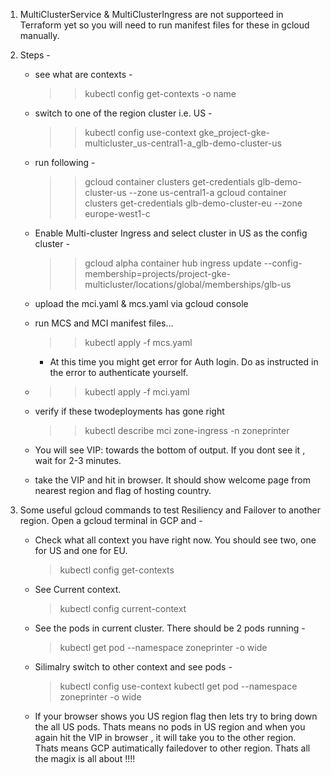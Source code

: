 1. MultiClusterService & MultiClusterIngress are not supporteed in Terraform yet so you will need to run
manifest files for these in gcloud manually.

2. Steps - 
    - see what are contexts -  
      >> kubectl config get-contexts -o name
    - switch to one of the region cluster i.e. US - 
        >> kubectl config use-context gke_project-gke-multicluster_us-central1-a_glb-demo-cluster-us
    - run following - 
      >> gcloud container clusters get-credentials glb-demo-cluster-us --zone us-central1-a
         gcloud container clusters get-credentials glb-demo-cluster-eu --zone europe-west1-c
    - Enable Multi-cluster Ingress and select cluster in US as the config cluster -
      >> gcloud alpha container hub ingress update --config-membership=projects/project-gke-multicluster/locations/global/memberships/glb-us

    - upload the mci.yaml & mcs.yaml via gcloud console
    - run MCS and MCI manifest files... 
      >>  kubectl apply -f mcs.yaml
      - At this time you might get error for Auth login. Do as instructed in the error to authenticate yourself.
    -  >> kubectl apply -f mci.yaml
    - verify if these twodeployments has gone right 
      >>  kubectl describe mci zone-ingress -n zoneprinter
    - You will see VIP: towards the bottom of output. If you dont see it , wait for 2-3 minutes.
    - take the VIP and hit in browser. It should show welcome page from nearest region and flag of hosting country.

3. Some useful gcloud commands to test Resiliency and Failover to another region. Open a gcloud terminal in GCP and - 
    - Check what all context you have right now. You should see two, one for US and one for EU. 
        > kubectl config get-contexts

    -   See Current context. 
        > kubectl config current-context   

    -  See the pods in current cluster. There should be 2 pods running - 
        > kubectl get pod --namespace zoneprinter -o wide
    - Silimalry switch to other context and see pods - 
      > kubectl config use-context <other context name>
      > kubectl get pod --namespace zoneprinter -o wide
    
    - If your browser shows you US region flag then lets try to bring down the all US pods. Thats means no pods in US region and when you again hit the VIP in browser , it will take you to the other region. Thats means GCP autimatically failedover to other region. Thats all the magix is all about !!!!  

    
